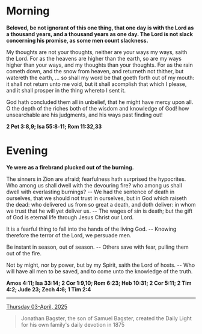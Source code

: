 # Morning

**Beloved, be not ignorant of this one thing, that one day is with the Lord as a thousand years, and a thousand years as one day. The Lord is not slack concerning his promise, as some men count slackness.**
 
My thoughts are not your thoughts, neither are your ways my ways, saith the Lord. For as the heavens are higher than the earth, so are my ways higher than your ways, and my thoughts than your thoughts. For as the rain cometh down, and the snow from heaven, and returneth not thither, but watereth the earth, ... so shall my word be that goeth forth out of my mouth: it shall not return unto me void, but it shall acomplish that which I please, and it shall prosper in the thing whereto I sent it.
 
God hath concluded them all in unbelief, that he might have mercy upon all. O the depth of the riches both of the wisdom and knowledge of God! how unsearchable are his judgments, and his ways past finding out!  

**2 Pet 3:8,9; Isa 55:8‑11; Rom 11:32,33**

# Evening

**Ye were as a firebrand plucked out of the burning.**
 
The sinners in Zion are afraid; fearfulness hath surprised the hypocrites. Who among us shall dwell with the devouring fire? who among us shall dwell with everlasting burnings? -- We had the sentence of death in ourselves, that we should not trust in ourselves, but in God which raiseth the dead: who delivered us from so great a death, and doth deliver: in whom we trust that he will yet deliver us. -- The wages of sin is death; but the gift of God is eternal life through Jesus Christ our Lord.
 
It is a fearful thing to fall into the hands of the living God. -- Knowing therefore the terror of the Lord, we persuade men.
 
Be instant in season, out of season. -- Others save with fear, pulling them out of the fire.
 
Not by might, nor by power, but by my Spirit, saith the Lord of hosts. -- Who will have all men to be saved, and to come unto the knowledge of the truth.  

**Amos 4:11; Isa 33:14; 2 Cor 1:9,10; Rom 6:23; Heb 10:31; 2 Cor 5:11; 2 Tim 4:2; Jude 23; Zech 4:6; 1 Tim 2:4**

---

[Thursday 03-April, 2025](https://t.me/s/daily_light)

> Jonathan Bagster, the son of Samuel Bagster, created the Daily Light for his own family's daily devotion in 1875

